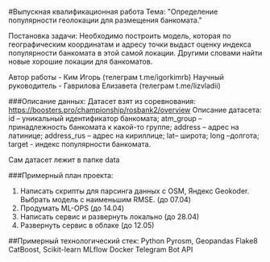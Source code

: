 #Выпускная квалификационная работа
Тема: "Определение популярности геолокации для размещения банкомата."

Постановка задачи: Необходимо построить модель, которая по географическим координатам и адресу точки выдаст оценку индекса популярности банкомата в этой самой локации. Другими словами найти новые хорошие локации для банкоматов.

Автор работы - Ким Игорь (телеграм t.me/igorkimrb)
Научный руководитель - Гаврилова Елизавета (телеграм t.me/lizvladii)

###Описание данных: 
Датасет взят из соревнования: https://boosters.pro/championship/rosbank2/overview
Описание датасета:
id – уникальный идентификатор банкомата;
atm_group – принадлежность банкомата к какой-то группе;
address – адрес на латинице;
address_rus – адрес на кириллице;
lat– широта;
long –долгота;
target -  индекс популярности банкомата.

Сам датасет лежит в папке data

###Примерный план проекта:
1. Написать скрипты для парсинга данных с OSM, Яндекс Geokoder. Выбрать модель с наименьшим RMSE. (до 07.04)
2. Продумать ML-OPS (до 14.04)
3. Написать сервис и развернуть локально (до 28.04)
4. Развернуть сервис в облаке (до 12.05)

##Примерный технологический стек:
Python
Pyrosm, Geopandas
Flake8
CatBoost, Scikit-learn
MLflow
Docker
Telegram Bot API
